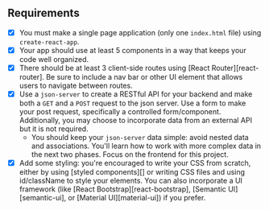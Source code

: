 ## Requirements

- [x] You must make a single page application (only one `index.html` file) using
   `create-react-app`.
- [x]  Your app should use at least 5 components in a way that keeps your code well
   organized.
- [x]  There should be at least 3 client-side routes using [React
   Router][react-router]. Be sure to include a nav bar or other UI element that
   allows users to navigate between routes.
- [x]  Use a `json-server` to create a RESTful API for your backend and make both a
   `GET` and a `POST` request to the json server. Use a form to make your post
   request, specifically a controlled form/component. Additionally, you may
   choose to incorporate data from an external API but it is not required.
   - You should keep your `json-server` data simple: avoid nested data and
     associations. You'll learn how to work with more complex data in the next
     two phases. Focus on the frontend for this project.
- [x]  Add some styling: you're encouraged to write your CSS from scratch, either by
   using [styled components][] or writing CSS files and using id/className to
   style your elements. You can also incorporate a UI framework (like [React
   Bootstrap][react-bootstrap], [Semantic UI][semantic-ui], or [Material
   UI][material-ui]) if you prefer.
